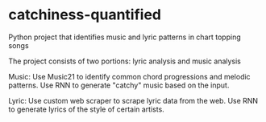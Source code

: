 # catchiness-quantified
Python project that identifies music and lyric patterns in chart topping songs

The project consists of two portions: lyric analysis and music analysis

Music: Use Music21 to identify common chord progressions and melodic patterns. Use RNN to generate "catchy" music based on the input.

Lyric: Use custom web scraper to scrape lyric data from the web. Use RNN to generate lyrics of the style of certain artists.
